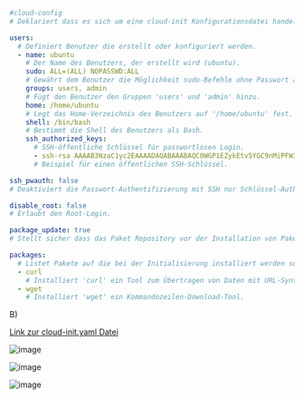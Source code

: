 ```yaml
#cloud-config
# Deklariert dass es sich um eine cloud-init Konfigurationsdatei handelt.

users:
  # Definiert Benutzer die erstellt oder konfiguriert werden.
  - name: ubuntu
    # Der Name des Benutzers, der erstellt wird (ubuntu).
    sudo: ALL=(ALL) NOPASSWD:ALL
    # Gewährt dem Benutzer die Möglichkeit sudo-Befehle ohne Passwort auszuführen.
    groups: users, admin
    # Fügt den Benutzer den Gruppen 'users' und 'admin' hinzu.
    home: /home/ubuntu
    # Legt das Home-Verzeichnis des Benutzers auf '/home/ubuntu' fest.
    shell: /bin/bash
    # Bestimmt die Shell des Benutzers als Bash.
    ssh_authorized_keys:
      # SSH-öffentliche Schlüssel für passwortlosen Login.
      - ssh-rsa AAAAB3NzaC1yc2EAAAADAQABAAABAQC0WGP1EZykEtv5YGC9nMiPFW3U3DmZNzKFO5nEu6uozEHh4jLZzPNHSrfFTuQ2GnRDSt+XbOtTLdcj26+iPNiFoFha42aCIzYjt6V8Z+SQ9pzF4jPPzxwXfDdkEWylgoNnZ+4MG1lNFqa8aO7F62tX0Yj5khjC0Bs7Mb2cHLx1XZaxJV6qSaulDuBbLYe8QUZXkMc7wmob3PM0kflfolR3LE7LResIHWa4j4FL6r5cQmFlDU2BDPpKMFMGUfRSFiUtaWBNXFOWHQBC2+uKmuMPYP4vJC9sBgqMvPN/X2KyemqdMvdKXnCfrzadHuSSJYEzD64Cve5Zl9yVvY4AqyBD aws-key
      # Beispiel für einen öffentlichen SSH-Schlüssel.

ssh_pwauth: false
# Deaktiviert die Passwort-Authentifizierung mit SSH nur Schlüssel-Authentifizierung ist erlaubt.

disable_root: false
# Erlaubt den Root-Login.

package_update: true
# Stellt sicher dass das Paket Repository vor der Installation von Paketen aktualisiert wird.

packages:
  # Listet Pakete auf die bei der Initialisierung installiert werden sollen.
  - curl
    # Installiert 'curl' ein Tool zum Übertragen von Daten mit URL-Syntax.
  - wget
    # Installiert 'wget' ein Kommandozeilen-Download-Tool.

```
B)

[Link zur cloud-init.yaml Datei]()

![image](https://github.com/user-attachments/assets/7af05997-ec45-42d1-b8f0-c722187369fe)

![image](https://github.com/user-attachments/assets/68eee9c9-8f1f-4a3a-b641-5625a38a61fd)

![image](https://github.com/user-attachments/assets/9c088771-7361-4be8-8aec-a2073d069765)



